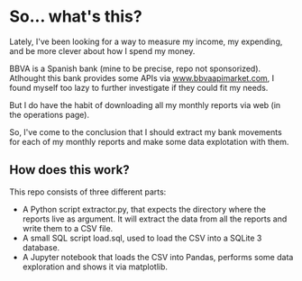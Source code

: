 # So... what's this?

Lately, I've been looking for a way to measure my income, my expending, and be more clever about how I spend my money.

BBVA is a Spanish bank (mine to be precise, repo not sponsorized). Atlhought this bank provides some APIs via www.bbvaapimarket.com, I found myself too lazy to further investigate if they could fit my needs.

But I do have the habit of downloading all my monthly reports via web (in the operations page).

So, I've come to the conclusion that I should extract my bank movements for each of my monthly reports and make some data explotation with them.

## How does this work?

This repo consists of three different parts:

* A Python script extractor.py, that expects the directory where the reports live as argument. It will extract the data from all the reports and write them to a CSV file.
* A small SQL script load.sql, used to load the CSV into a SQLite 3 database.
* A Jupyter notebook that loads the CSV into Pandas, performs some data exploration and shows it via matplotlib.
